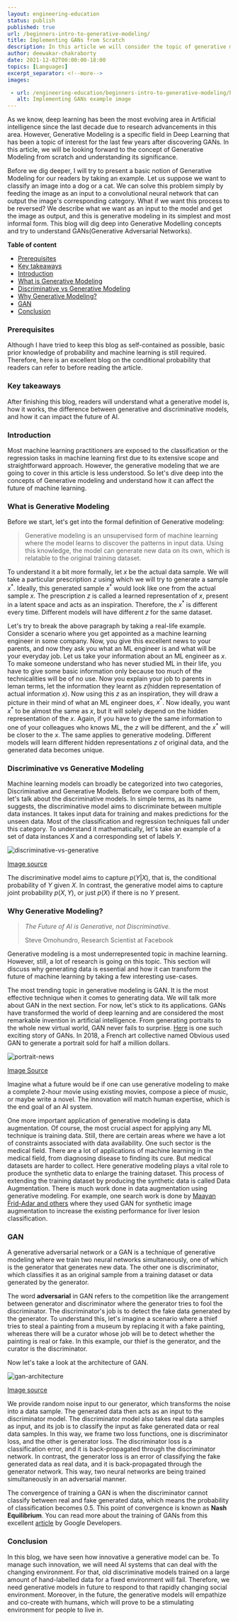 ```yaml
---
layout: engineering-education
status: publish
published: true
url: /beginners-intro-to-generative-modeling/
title: Implementing GANs from Scratch
description: In this article we will consider the topic of generative modeling and disucss it in detail. We will also understand the need for generative modeling and how it is different from discriminative modeling.
author: deewakar-chakraborty
date: 2021-12-02T00:00:00-18:00
topics: [Languages]
excerpt_separator: <!--more-->
images:

 - url: /engineering-education/beginners-intro-to-generative-modeling/hero.jpg
   alt: Implementing GANs example image
---
```


As we know, deep learning has been the most evolving area in Artificial intelligence since the last decade due to research advancements in this area. However, Generative Modeling is a specific field in Deep Learning that has been a topic of interest for the last few years after discovering GANs. In this article, we will be looking forward to the concept of Generative Modeling from scratch and understanding its significance.
<!--more-->

Before we dig deeper, I will try to present a basic notion of Generative Modeling for our readers by taking an example. Let us suppose we want to classify an image into a dog or a cat. We can solve this problem simply by feeding the image as an input to a convolutional neural network that can output the image's corresponding category. What if we want this process to be reversed? We describe what we want as an input to the model and get the image as output, and this is generative modeling in its simplest and most informal form.
This blog will dig deep into Generative Modelling concepts and try to understand GANs(Generative Adversarial Networks).

**Table of content**
- [Prerequisites](#prerequisites)
- [Key takeaways](#key-takeaways)
- [Introduction](#introduction)
- [What is Generative Modeling](#what-is-generative-modeling)
- [Discriminative vs Generative Modeling](#discriminative-vs-generative-modeling)
- [Why Generative Modeling?](#why-generative-modeling)
- [GAN](#gan)
- [Conclusion](#conclusion)

### Prerequisites

Although I have tried to keep this blog as self-contained as possible, basic prior knowledge of probability and machine learning is still required. Therefore, here is an excellent blog on the conditional probability that readers can refer to before reading the article. 

### Key takeaways

After finishing this blog, readers will understand what a generative model is, how it works, the difference between generative and discriminative models, and how it can impact the future of AI.

### Introduction

Most machine learning practitioners are exposed to the classification or the regression tasks in machine learning first due to its extensive scope and straightforward approach. However, the generative modeling that we are going to cover in this article is less understood. So let's dive deep into the concepts of Generative modeling and understand how it can affect the future of machine learning.

### What is Generative Modeling

Before we start, let's get into the formal definition of Generative modeling:

>Generative modeling is an unsupervised form of machine learning where the model learns to discover the patterns in input data. Using this knowledge, the model can generate new data on its own, which is relatable to the original training dataset.

To understand it a bit more formally, let $x$ be the actual data sample. We will take a particular prescription $z$ using which we will try to generate a sample $x^*$. Ideally, this generated sample $x^*$ would look like one from the actual sample $x$. The prescription $z$ is called a learned representation of $x$, present in a latent space and acts as an inspiration. Therefore, the $x^*$ is different every time. Different models will have different $z$ for the same dataset.

Let's try to break the above paragraph by taking a real-life example. Consider a scenario where you get appointed as a machine learning engineer in some company. Now, you give this excellent news to your parents, and now they ask you what an ML engineer is and what will be your everyday job. Let us take your information about an ML engineer as $x$. To make someone understand who has never studied ML in their life, you have to give some basic information only because too much of the technicalities will be of no use. Now you explain your job to parents in leman terms, let the information they learnt as $z$(hidden representation of actual information $x$). Now using this $z$ as an inspiration, they will draw a picture in their mind of what an ML engineer does, $x^*$. Now ideally, you want $x^*$ to be almost the same as $x$, but it will solely depend on the hidden representation of the $x$. Again, if you have to give the same information to one of your colleagues who knows ML, the $z$ will be different, and the $x^*$ will be closer to the $x$. The same applies to generative modeling. Different models will learn different hidden representations $z$ of original data, and the generated data becomes unique. 

### Discriminative vs Generative Modeling

Machine learning models can broadly be categorized into two categories, Discriminative and Generative Models. Before we compare both of them, let's talk about the discriminative models. In simple terms, as its name suggests, the discriminative model aims to discriminate between multiple data instances. It takes input data for training and makes predictions for the unseen data. Most of the classification and regression techniques fall under this category.
To understand it mathematically, let's take an example of a set of data instances $X$ and a corresponding set of labels $Y$.

![discriminative-vs-generative](discriminative-vs-generative.png)

[Image source](https://www.analyticsvidhya.com/blog/2021/07/deep-understanding-of-discriminative-and-generative-models-in-machine-learning/)

The discriminative model aims to capture $p(Y|X)$, that is, the conditional probability of $Y$ given $X$. In contrast, the generative model aims to capture joint probability $p(X, Y)$, or just $p(X)$ if there is no $Y$ present. 

### Why Generative Modeling?

>*The Future of AI is Generative, not Discriminative.*
> 
> Steve Omohundro, Research Scientist at Facebook 

Generative modeling is a most underrepresented topic in machine learning. However, still, a lot of research is going on this topic. This section will discuss why generating data is essential and how it can transform the future of machine learning by taking a few interesting use-cases.

The most trending topic in generative modeling is GAN. It is the most effective technique when it comes to generating data. We will talk more about GAN in the next section. For now, let's stick to its applications. GANs have transformed the world of deep learning and are considered the most remarkable invention in artificial intelligence. From generating portraits to the whole new virtual world, GAN never fails to surprise. [Here](https://www.cnet.com/news/ai-made-portrait-sells-at-christies-auction-for-432500/) is one such exciting story of GANs. In 2018, a French art collective named Obvious used GAN to generate a portrait sold for half a million dollars. 

![portrait-news](portrait.png)

[Image Source](https://www.cnet.com/news/ai-made-portrait-sells-at-christies-auction-for-432500/)

Imagine what a future would be if one can use generative modeling to make a complete 2-hour movie using existing movies, compose a piece of music, or maybe write a novel. The innovation will match human expertise, which is the end goal of an AI system.

One more important application of generative modeling is data augmentation. Of course, the most crucial aspect for applying any ML technique is training data. Still, there are certain areas where we have a lot of constraints associated with data availability. One such sector is the medical field. There are a lot of applications of machine learning in the medical field, from diagnosing disease to finding its cure. But medical datasets are harder to collect. Here generative modeling plays a vital role to produce the synthetic data to enlarge the training dataset. This process of extending the training dataset by producing the synthetic data is called Data Augmentation. There is much work done in data augmentation using generative modeling. For example, one search work is done by [Maayan Frid-Adar and others](https://arxiv.org/abs/1803.01229) where they used GAN for synthetic image augmentation to increase the existing performance for liver lesion classification.

### GAN

A generative adversarial network or a GAN is a technique of generative modeling where we train two neural networks simultaneously, one of which is the generator that generates new data. The other one is discriminator, which classifies it as an original sample from a training dataset or data generated by the generator. 

The word __adversarial__ in GAN refers to the competition like the arrangement between generator and discriminator where the generator tries to fool the discriminator. The discriminator's job is to detect the fake data generated by the generator. To understand this, let's imagine a scenario where a thief tries to steal a painting from a museum by replacing it with a fake painting, whereas there will be a curator whose job will be to detect whether the painting is real or fake. In this example, our thief is the generator, and the curator is the discriminator.

Now let's take a look at the architecture of GAN.

![gan-architecture](gan-architecture.png)

[Image source](https://developers.google.com/machine-learning/gan/gan_structure)

We provide random noise input to our generator, which transforms the noise into a data sample. The generated data then acts as an input to the discriminator model. The discriminator model also takes real data samples as input, and its job is to classify the input as fake generated data or real data samples. In this way, we frame two loss functions, one is discriminator loss, and the other is generator loss. The discriminator loss is a classification error, and it is back-propagated through the discriminator network. In contrast, the generator loss is an error of classifying the fake generated data as real data, and it is back-propagated through the generator network. This way, two neural networks are being trained simultaneously in an adversarial manner. 

The convergence of training a GAN is when the discriminator cannot classify between real and fake generated data, which means the probability of classification becomes $0.5$. This point of convergence is known as **Nash Equilibrium**. You can read more about the training of GANs from this excellent [article](https://developers.google.com/machine-learning/gan) by Google Developers.

### Conclusion
In this blog, we have seen how innovative a generative model can be. To manage such innovation, we will need AI systems that can deal with the changing environment. For that, old discriminative models trained on a large amount of hand-labelled data for a fixed environment will fail. Therefore, we need generative models in future to respond to that rapidly changing social environment. Moreover, in the future, the generative models will empathize and co-create with humans, which will prove to be a stimulating environment for people to live in.
